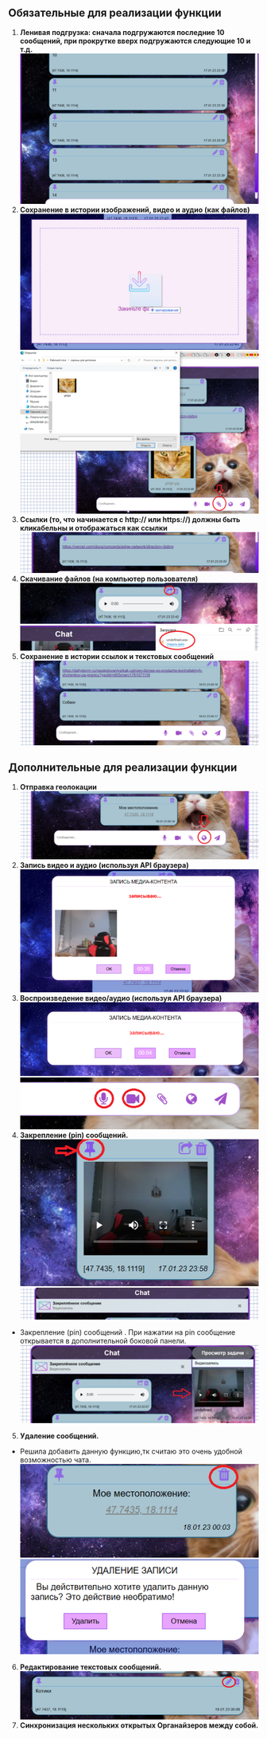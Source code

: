 
## **Обязательные для реализации функции**
1. **Ленивая подгрузка: сначала подгружаются последние 10 сообщений, при прокрутке вверх подгружаются следующие 10 и т.д.**
![Images](./public/1.png)
2. **Сохранение в истории изображений, видео и аудио (как файлов)**
![Images](./public/5.png)
![Images](./public/55.png)
3. **Ссылки (то, что начинается с http:// или https://) должны быть кликабельны и отображаться как ссылки** </br>
![Images](./public/3.png)
4. **Скачивание файлов (на компьютер пользователя)** </br>
![Images](./public/4.png)
![Images](./public/44.png)
5. **Сохранение в истории ссылок и текстовых сообщений**
![Images](./public/17.png)
## **Дополнительные для реализации функции**
1. **Отправка геолокации**
![Images](./public/18.png)
2. **Запись видео и аудио (используя API браузера)**
![Images](./public/2.1.png)
3. **Воспроизведение видео/аудио (используя API браузера)**
![Images](./public/2.11.png)
![Images](./public/22.png)
4. **Закрепление (pin) сообщений.**
![Images](./public/4.1.png)
![Images](./public/4.11.png)
* Закрепление (pin) сообщений . При нажатии на pin сообщение открывается в дополнительной боковой панели. </br>
![Images](./public/4.111.png)
5. **Удаление сообщений.**
* Решила добавить данную функцию,тк считаю это очень удобной возможностью чата.</br>
![Images](./public/5.1.png)
![Images](./public/5.11.png)
6. **Редактирование текстовых сообщений.**
![Images](./public/6.1.png)
7. **Синхронизация нескольких открытых Органайзеров между собой.**
